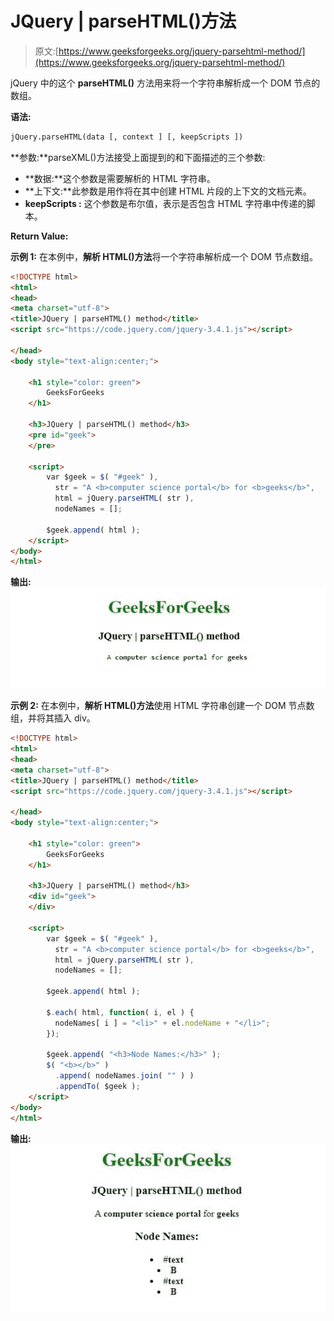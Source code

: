 # JQuery | parseHTML()方法

> 原文:[https://www.geeksforgeeks.org/jquery-parsehtml-method/](https://www.geeksforgeeks.org/jquery-parsehtml-method/)

jQuery 中的这个 **parseHTML()** 方法用来将一个字符串解析成一个 DOM 节点的数组。

**语法:**

```html
jQuery.parseHTML(data [, context ] [, keepScripts ])

```

**参数:**parseXML()方法接受上面提到的和下面描述的三个参数:

*   **数据:**这个参数是需要解析的 HTML 字符串。
*   **上下文:**此参数是用作将在其中创建 HTML 片段的上下文的文档元素。
*   **keepScripts :** 这个参数是布尔值，表示是否包含 HTML 字符串中传递的脚本。

**Return Value:**

**示例 1:** 在本例中，**解析 HTML()方法**将一个字符串解析成一个 DOM 节点数组。

```html
<!DOCTYPE html>
<html>
<head>
<meta charset="utf-8">
<title>JQuery | parseHTML() method</title> 
<script src="https://code.jquery.com/jquery-3.4.1.js"></script>

</head>
<body style="text-align:center;"> 

    <h1 style="color: green"> 
        GeeksForGeeks 
    </h1> 

    <h3>JQuery | parseHTML() method</h3>
    <pre id="geek">
    </pre>

    <script>
        var $geek = $( "#geek" ),
          str = "A <b>computer science portal</b> for <b>geeks</b>",
          html = jQuery.parseHTML( str ),
          nodeNames = [];

        $geek.append( html );
    </script>
</body>
</html>                                                                                
```

**输出:**
![](img/041b98db89bf116770de46c5cb464cb8.png)

**示例 2:** 在本例中，**解析 HTML()方法**使用 HTML 字符串创建一个 DOM 节点数组，并将其插入 div。

```html
<!DOCTYPE html>
<html>
<head>
<meta charset="utf-8">
<title>JQuery | parseHTML() method</title> 
<script src="https://code.jquery.com/jquery-3.4.1.js"></script>

</head>
<body style="text-align:center;"> 

    <h1 style="color: green"> 
        GeeksForGeeks 
    </h1> 

    <h3>JQuery | parseHTML() method</h3>
    <div id="geek">
    </div>

    <script>
        var $geek = $( "#geek" ),
          str = "A <b>computer science portal</b> for <b>geeks</b>",
          html = jQuery.parseHTML( str ),
          nodeNames = [];

        $geek.append( html );

        $.each( html, function( i, el ) {
          nodeNames[ i ] = "<li>" + el.nodeName + "</li>";
        });

        $geek.append( "<h3>Node Names:</h3>" );
        $( "<b></b>" )
          .append( nodeNames.join( "" ) )
          .appendTo( $geek );
    </script>
</body>
</html>                            
```

**输出:**
![](img/38c27b04b9782d63ef4d5cfc20d8b062.png)